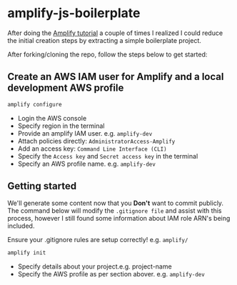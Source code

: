 # amplify-js-boilerplate

After doing the [Amplify tutorial](https://docs.amplify.aws/start/getting-started/setup/q/integration/js/#initialize-a-new-backend) a couple of times I realized I could reduce the initial creation steps by extracting a simple boilerplate project.

After forking/cloning the repo, follow the steps below to get started:


## Create an **AWS IAM user** for Amplify and a local development **AWS profile**

```bash
amplify configure
```

- Login the AWS console
- Specify region in the terminal
- Provide an amplify IAM user. e.g. `amplify-dev`
- Attach policies directly: `AdministratorAccess-Amplify`
- Add an access key: `Command Line Interface (CLI)`
- Specify the `Access key` and `Secret access key` in the terminal
- Specify an AWS profile name. e.g. `amplify-dev`

## Getting started

We'll generate some content now that you **Don't** want to commit publicly.
The command below will modify the `.gitignore file` and assist with this process, however I still found some information about IAM role ARN's being included.

Ensure your .gitignore rules are setup correctly! 
e.g. `amplify/`

```bash
amplify init
```

- Specify details about your project.e.g. project-name
- Specify the AWS profile as per section abover. e.g. `amplify-dev`
